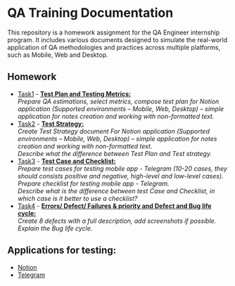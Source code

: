 # QA Training Documentation

This repository is a homework assignment for the QA Engineer internship program. It includes various documents designed to simulate the real-world application of QA methodologies and practices across multiple platforms, such as Mobile, Web and Desktop.

## Homework

- [Task1](https://github.com/AdamCegGrid/practical_task_modul_5/tree/main/Task1) - [**Test Plan and Testing Metrics:**](https://github.com/AdamCegGrid/practical_task_modul_5/tree/main/Task1)  
*Prepare QA estimations, select metrics, compose test plan for Notion application (Supported environments – Mobile, Web, Desktop) – simple application for notes creation and working with non-formatted text.*
- [Task2](https://github.com/AdamCegGrid/practical_task_modul_5/tree/main/Task2) - [**Test Strategy:**](https://github.com/AdamCegGrid/practical_task_modul_5/tree/main/Task2)  
*Create Test Strategy document For Notion application (Supported environments – Mobile, Web, Desktop) – simple application for notes creation and working with non-formatted text.  
Describe what the difference between Test Plan and Test strategy.*
- [Task3](https://github.com/AdamCegGrid/practical_task_modul_5/tree/main/Task3) - [**Test Case and Checklist:**](https://github.com/AdamCegGrid/practical_task_modul_5/tree/main/Task3)  
*Prepare test cases for testing mobile app - Telegram (10-20 cases, they should consists positive and negative, high-level and low-level cases).  
Prepare checklist for testing mobile app - Telegram.  
Describe what is the difference between test Case and Checklist, in which case is it better to use a checklist?*
- [Task4](https://github.com/AdamCegGrid/practical_task_modul_5/tree/main/Task4) - [**Errors/ Defect/ Failures & priority and Defect and Bug life cycle:**](https://github.com/AdamCegGrid/practical_task_modul_5/tree/main/Task4)  
*Create 8 defects with a full description, add screenshots if possible. Explain the Bug life cycle.*

## Applications for testing:

- [Notion](https://www.notion.so)
- [Telegram](https://web.telegram.org)
